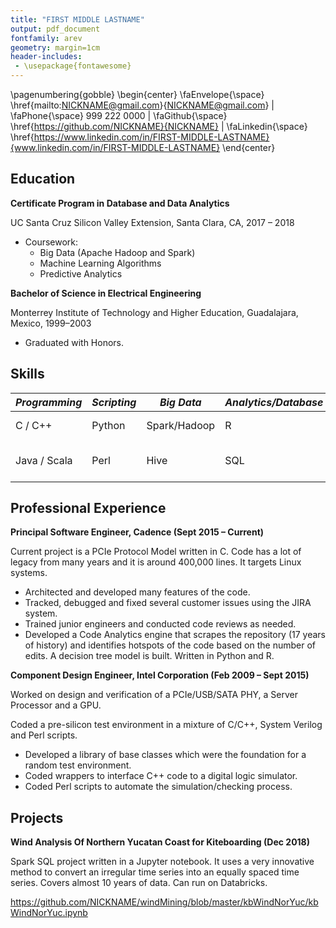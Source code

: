 ```yaml
---
title: "FIRST MIDDLE LASTNAME"
output: pdf_document
fontfamily: arev
geometry: margin=1cm
header-includes:
 - \usepackage{fontawesome}
---
```

\pagenumbering{gobble}
\begin{center}
\faEnvelope{\space} \href{mailto:NICKNAME@gmail.com}{NICKNAME@gmail.com} |
\faPhone{\space} 999 222 0000 | 
\faGithub{\space} \href{https://github.com/NICKNAME}{NICKNAME} | 
\faLinkedin{\space} \href{https://www.linkedin.com/in/FIRST-MIDDLE-LASTNAME}{www.linkedin.com/in/FIRST-MIDDLE-LASTNAME}
\end{center}

## Education

**Certificate Program in Database and Data Analytics**

UC Santa Cruz Silicon Valley Extension, Santa Clara, CA, 2017 – 2018

* Coursework:
    + Big Data (Apache Hadoop and Spark)
    + Machine Learning Algorithms
    + Predictive Analytics

**Bachelor of Science in Electrical Engineering**

Monterrey Institute of Technology and Higher Education, Guadalajara, Mexico, 1999–2003

  * Graduated with Honors.

## Skills

*Programming* | *Scripting* | *Big Data*          | *Analytics/Database* | *Hardware* | *Others*
--------------|-------------|---------------------|----------------------|------------|----------------
C / C++       | Python      | Spark/Hadoop        | R                    | PCIe       | GNU Toolchain
Java / Scala  | Perl        | Hive                | SQL                  | Verilog    | AWS (EC2, EMR)

## Professional Experience

**Principal Software Engineer, Cadence (Sept 2015 – Current)**

Current project is a PCIe Protocol Model written in C. Code has a lot of legacy from many years and it is around 400,000 lines. It targets Linux systems.

  * Architected and developed many features of the code.
  * Tracked, debugged and fixed several customer issues using the JIRA system.
  * Trained junior engineers and conducted code reviews as needed.
  * Developed a Code Analytics engine that scrapes the repository (17 years of history) and identifies hotspots of the code based on the number of edits. A decision tree model is built. Written in Python and R.

**Component Design Engineer, Intel Corporation (Feb 2009 – Sept 2015)**

Worked on design and verification of a PCIe/USB/SATA PHY, a Server Processor and a GPU.

Coded a pre-silicon test environment in a mixture of C/C++, System Verilog and Perl scripts.

  * Developed a library of base classes which were the foundation for a random test environment.
  * Coded wrappers to interface C++ code to a digital logic simulator.
  * Coded Perl scripts to automate the simulation/checking process.
  
## Projects

**Wind Analysis Of Northern Yucatan Coast for Kiteboarding (Dec 2018)**

Spark SQL project written in a Jupyter notebook. It uses a very innovative method to convert an irregular time series into an equally spaced time series. Covers almost 10 years of data. Can run on Databricks.

https://github.com/NICKNAME/windMining/blob/master/kbWindNorYuc/kbWindNorYuc.ipynb
